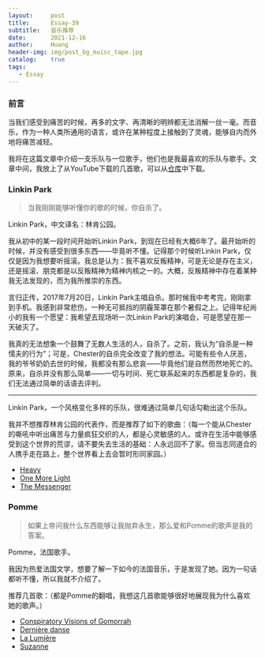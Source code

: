 ```yaml
---
layout:     post
title:      Essay-39
subtitle:   音乐推荐
date:       2021-12-16
author:     Huang
header-img: img/post_bg_muisc_tape.jpg
catalog:    true
tags:
   - Essay
---
```


### 前言

当我们感受到痛苦的时候，再多的文字、再清晰的明辨都无法消解一丝一毫。而音乐，作为一种人类所通用的语言，或许在某种程度上接触到了灵魂，能够自内而外地将痛苦减轻。

我将在这篇文章中介绍一支乐队与一位歌手，他们也是我最喜欢的乐队与歌手。文章中间，我放上了从YouTube下载的几首歌，可以从[仓库](https://github.com/huang-feiyu/huang-feiyu.github.io/tree/master/Resources/music)中下载。

### Linkin Park

> 当我刚刚能够听懂你的歌的时候，你自杀了。

Linkin Park，中文译名：林肯公园。

我从初中的某一段时间开始听Linkin Park，到现在已经有大概6年了。最开始听的时候，并没有感受到很多东西——毕竟听不懂。记得那个时候听Linkin Park，仅仅是因为我想要听摇滚。我总是认为：我不喜欢反叛精神，可是无论是存在主义，还是摇滚、朋克都是以反叛精神为精神内核之一的。大概，反叛精神中存在着某种我无法发现的，而为我所推崇的东西。

言归正传，2017年7月20日，Linkin Park主唱自杀。那时候我中考考完，刚刚拿到手机。我感到非常悲伤，一种无可抵挡的阴霾笼罩在那个暑假之上。记得年纪尚小的我有一个愿望：我希望去现场听一次Linkin Park的演唱会，可是愿望在那一天破灭了。

我真的无法想象一个鼓舞了无数人生活的人，自杀了。之前，我认为“自杀是一种懦夫的行为”；可是，Chester的自杀完全改变了我的想法。可能有些令人厌恶，我的爷爷奶奶去世的时候，我都没有那么悲哀——毕竟他们是自然而然地死亡的。原来，自杀并没有那么简单——一切与时间、死亡联系起来的东西都是复杂的，我们无法通过简单的话语去评判。

---

Linkin Park，一个风格变化多样的乐队，很难通过简单几句话勾勒出这个乐队。

我并不想推荐林肯公园的代表作，而是推荐了如下的歌曲：（每一个能从Chester的嘶吼中听出痛苦与力量疯狂交织的人，都是心灵敏感的人。或许在生活中能够感受到这个世界的荒谬，请不要失去生活的基础：人永远回不了家。但当志同道合的人携手走在路上，整个世界看上去会暂时形同家园。）

* [Heavy](https://github.com/huang-feiyu/huang-feiyu.github.io/blob/master/Resources/music/Linkin%20Park/Heavy.mp3)
* [One More Light](https://github.com/huang-feiyu/huang-feiyu.github.io/blob/master/Resources/music/Linkin%20Park/One%20More%20Light.mp3)
* [The Messenger](https://github.com/huang-feiyu/huang-feiyu.github.io/blob/master/Resources/music/Linkin%20Park/The%20Messenger.mp3)

### Pomme

> 如果上帝问我什么东西能够让我抛弃永生，那么爱和Pomme的歌声是我的答案。

Pomme，法国歌手。

我因为热爱法国文学，想要了解一下如今的法国音乐，于是发现了她。因为一句话都听不懂，所以我就不介绍了。

推荐几首歌：（都是Pomme的翻唱，我想这几首歌能够很好地展现我为什么喜欢她的歌声。）

  * [Conspiratory Visions of Gomorrah](https://github.com/huang-feiyu/huang-feiyu.github.io/blob/master/Resources/music/Pomme/Conspiratory%20Visions%20of%20Gomorrah.mp3)
  * [Dernière danse](https://github.com/huang-feiyu/huang-feiyu.github.io/blob/master/Resources/music/Pomme/Derni%C3%A8re%20danse.mp3)
  * [La Lumière](https://github.com/huang-feiyu/huang-feiyu.github.io/blob/master/Resources/music/Pomme/La%20Lumi%C3%A8re.mp3)
  * [Suzanne](https://github.com/huang-feiyu/huang-feiyu.github.io/blob/master/Resources/music/Pomme/Suzanne.mp3)
